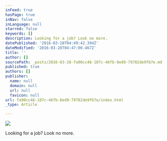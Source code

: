 ```yaml
---
inFeed: true
hasPage: true
inNav: false
inLanguage: null
starred: false
keywords: []
description: Looking for a job? Look no more.
datePublished: '2016-03-28T04:49:42.394Z'
dateModified: '2016-03-28T04:47:00.467Z'
title: ''
author: []
sourcePath: _posts/2016-03-28-fa90cc46-107c-46fb-8ed9-79782de9f67e.md
published: true
authors: []
publisher:
  name: null
  domain: null
  url: null
  favicon: null
url: fa90cc46-107c-46fb-8ed9-79782de9f67e/index.html
_type: Article

---
```

![](https://the-grid-user-content.s3-us-west-2.amazonaws.com/e01fb15e-3fee-48c9-9c22-62a2dd03a04b.png)

Looking for a job? Look no more.